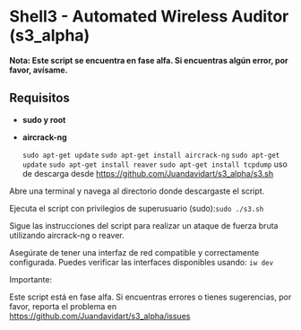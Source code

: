 # Shell3 - Automated Wireless Auditor (s3_alpha)

**Nota: Este script se encuentra en fase alfa. Si encuentras algún error, por favor, avísame.**

## Requisitos

- **sudo y root**
- **aircrack-ng**

  ```sudo apt-get update```
  ```sudo apt-get install aircrack-ng``` ```sudo apt-get update```
```sudo apt-get install reaver``` ```sudo apt-get install tcpdump```
uso de descarga desde https://github.com/Juandavidart/s3_alpha/s3.sh

Abre una terminal y navega al directorio donde descargaste el script.

Ejecuta el script con privilegios de superusuario (sudo):```sudo ./s3.sh```

Sigue las instrucciones del script para realizar un ataque de fuerza bruta utilizando aircrack-ng o reaver.

Asegúrate de tener una interfaz de red compatible y correctamente configurada. Puedes verificar las interfaces disponibles usando:
```iw dev``` 

Importante: 

Este script está en fase alfa. Si encuentras errores o tienes sugerencias, por favor, reporta el problema en https://github.com/Juandavidart/s3_alpha/issues
